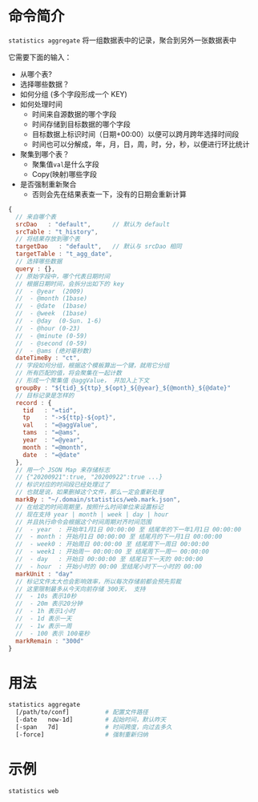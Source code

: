 命令简介
======= 

`statistics aggregate` 将一组数据表中的记录，聚合到另外一张数据表中

它需要下面的输入：

- 从哪个表?
- 选择哪些数据？
- 如何分组 (多个字段形成一个 KEY)
- 如何处理时间
  - 时间来自源数据的哪个字段
  - 时间存储到目标数据的哪个字段
  - 目标数据上标识时间（日期+00:00）以便可以跨月跨年选择时间段
  - 时间也可以分解成，年，月，日，周，时，分，秒，以便进行环比统计
- 聚集到哪个表？
  + 聚集值`val`是什么字段 
  + Copy(映射)哪些字段
- 是否强制重新聚合
  + 否则会先在结果表查一下，没有的日期会重新计算

```js
{
  // 来自哪个表
  srcDao   : "default",      // 默认为 default
  srcTable : "t_history",
  // 将结果存放到哪个表
  targetDao   : "default",   // 默认与 srcDao 相同
  targetTable : "t_agg_date",
  // 选择哪些数据
  query : {},
  // 原始字段中，哪个代表日期时间
  // 根据日期时间，会拆分出如下的 key
  //  - @year  (2009)
  //  - @month (1base)
  //  - @date  (1base)
  //  - @week  (1base)
  //  - @day  (0-Sun. 1-6)
  //  - @hour (0-23)
  //  - @minute (0-59)
  //  - @second (0-59)
  //  - @ams (绝对毫秒数)
  dateTimeBy : "ct",
  // 字段如何分组，根据这个模板算出一个键，就用它分组
  // 所有匹配的值，将会聚集在一起计数
  // 形成一个聚集值 @aggValue， 并加入上下文
  groupBy : "${tid}_${ttp}_${opt}_${@year}_${@month}_${@date}"
  // 目标记录是怎样的
  record : {
    tid   : "=tid",
    tp    : "->${ttp}-${opt}",
    val   : "=@aggValue",
    tams  : "=@ams",
    year  : "=@year",
    month : "=@month",
    date  : "=@date"
  },
  // 用一个 JSON Map 来存储标志
  // {"20200921":true, "20200922":true ...}
  // 标识对应的时间段已经处理过了
  // 也就是说，如果删掉这个文件，那么一定会重新处理
  markBy : "~/.domain/statistics/web.mark.json",
  // 在给定的时间周期里，按照什么时间单位来设置标记
  // 现在支持 year | month | week | day | hour
  // 并且执行命令会根据这个时间周期对齐时间范围
  //  - year  : 开始年1月1日 00:00:00 至 结尾年的下一年1月1日 00:00:00
  //  - month : 开始月1日 00:00:00 至 结尾月的下一月1日 00:00:00
  //  - week0 : 开始周日 00:00:00 至 结尾周下一周日 00:00:00
  //  - week1 : 开始周一 00:00:00 至 结尾周下一周一 00:00:00
  //  - day   : 开始日 00:00:00 至 结尾日下一天的 00:00:00
  //  - hour  : 开始小时的 00:00 至结尾小时下一小时的 00:00
  markUnit : "day"
  // 标记文件太大也会影响效率，所以每次存储前都会预先剪裁
  // 这里限制最多从今天向前存储 300天， 支持
  //  - 10s 表示10秒 
  //  - 20m 表示20分钟 
  //  - 1h 表示1小时 
  //  - 1d 表示一天 
  //  - 1w 表示一周 
  //  - 100 表示 100毫秒
  markRemain : "300d"
}
```


用法
=======

```bash
statistics aggregate
  [/path/to/conf]          # 配置文件路径
  [-date   now-1d]         # 起始时间，默认昨天
  [-span   7d]             # 时间跨度，向过去多久
  [-force]                 # 强制重新归纳
```

示例
=======

```bash
statistics web
```